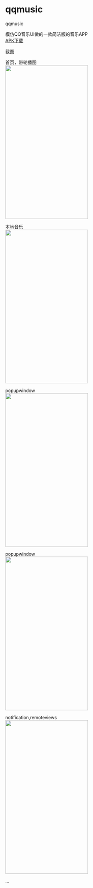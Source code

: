 # qqmusic
qqmusic
   
模仿QQ音乐UI做的一款简洁版的音乐APP   
<a href="https://github.com/sanlisanlisanli/qqmusic/tree/master/app/release">APK下载</a>   
  
  
  
   
截图
   
 首页，带轮播图   
<img src="https://github.com/sanlisanlisanli/qqmusic/blob/master/imgs/01.jpg" width="260" height="480"/>   
   
     
 本地音乐   
<img src="https://github.com/sanlisanlisanli/qqmusic/blob/master/imgs/02.jpg" width="260" height="480"/>   
  
 popupwindow   
<img src="https://github.com/sanlisanlisanli/qqmusic/blob/master/imgs/03.jpg" width="260" height="480"/>   
   
 popupwindow    
<img src="https://github.com/sanlisanlisanli/qqmusic/blob/master/imgs/04.jpg" width="260" height="480"/>  
   
 notification,remoteviews   
<img src="https://github.com/sanlisanlisanli/qqmusic/blob/master/imgs/05.jpg" width="260" height="480"/>   
   
     
...
